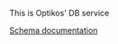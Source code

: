 This is Optikos' DB service

[Schema documentation](https://github.com/optikos-plan/documentation)

